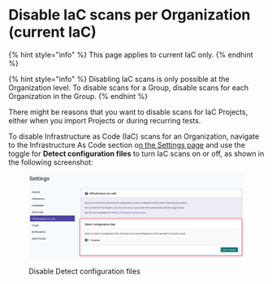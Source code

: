 # Disable IaC scans per Organization (current IaC)

{% hint style="info" %}
This page applies to current IaC only.
{% endhint %}

{% hint style="info" %}
Disabling IaC scans is only possible at the Organization level. To disable scans for a Group, disable scans for each Organization in the Group.
{% endhint %}

There might be reasons that you want to disable scans for IaC Projects, either when you import Projects or during recurring tests.

To disable Infrastructure as Code (IaC) scans for an Organization, navigate to the Infrastructure As Code section o[n the Settings page](https://app.snyk.io/manage/cloud-config) and use the toggle for **Detect configuration files** to turn IaC scans on or off, as shown in the following screenshot:

<figure><img src="../../.gitbook/assets/image (66) (3).png" alt="Disable Detect configuration files"><figcaption><p>Disable Detect configuration files</p></figcaption></figure>
